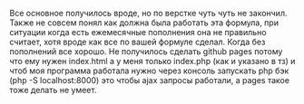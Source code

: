 Все основное получилось вроде, но по верстке чуть чуть не закончил.
Также не совсем понял как должна была работать эта формула, при ситуации когда есть ежемесячные пополнения она не правильно считает, хотя вроде как все по вашей формуле сделал. Когда без пополнений все хорошо.
Не получилось сделать github pages потому что ему нужен index.html а у меня только index.php (как и указано в тз) и чтоб моя программа работала нужно через консоль запускать php бэк (php -S localhost:8000) это чтобы ajax запросы работали, а pages такое тоже делать не умеет.
